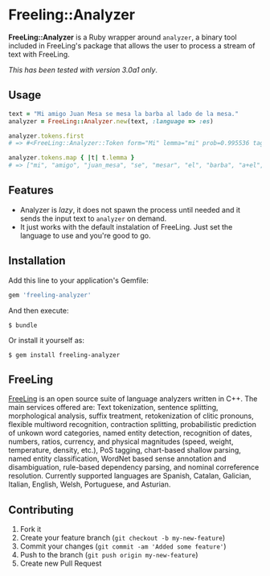 # Freeling::Analyzer

**FreeLing::Analyzer** is a Ruby wrapper around `analyzer`, a binary tool
included in FreeLing's package that allows the user to process a stream of text
with FreeLing.

*This has been tested with version 3.0a1 only*.

## Usage

```ruby
text = "Mi amigo Juan Mesa se mesa la barba al lado de la mesa."
analyzer = FreeLing::Analyzer.new(text, :language => :es)

analyzer.tokens.first
# => #<FreeLing::Analyzer::Token form="Mi" lemma="mi" prob=0.995536 tag="DP1CSS">

analyzer.tokens.map { |t| t.lemma }
# => ["mi", "amigo", "juan_mesa", "se", "mesar", "el", "barba", "a+el", "lado", "de", "el", "mesa", "."]
```

## Features

* Analyzer is *lazy*, it does not spawn the process until needed and it sends
  the input text to `analyzer` on demand.
* It just works with the default instalation of FreeLing. Just set the language
  to use and you're good to go.

## Installation

Add this line to your application's Gemfile:

```ruby
gem 'freeling-analyzer'
```

And then execute:

    $ bundle

Or install it yourself as:

    $ gem install freeling-analyzer

## FreeLing

[FreeLing](http://nlp.lsi.upc.edu/freeling/) is an open source suite of
language analyzers written in C++.  The main services offered are: Text
tokenization, sentence splitting, morphological analysis, suffix treatment,
retokenization of clitic pronouns, flexible multiword recognition, contraction
splitting, probabilistic prediction of unkown word categories, named entity
detection, recognition of dates, numbers, ratios, currency, and physical
magnitudes (speed, weight, temperature, density, etc.), PoS tagging,
chart-based shallow parsing, named entity classification, WordNet based sense
annotation and disambiguation, rule-based dependency parsing, and nominal
correference resolution.  Currently supported languages are Spanish, Catalan,
Galician, Italian, English, Welsh, Portuguese, and Asturian.

## Contributing

1. Fork it
2. Create your feature branch (`git checkout -b my-new-feature`)
3. Commit your changes (`git commit -am 'Added some feature'`)
4. Push to the branch (`git push origin my-new-feature`)
5. Create new Pull Request
